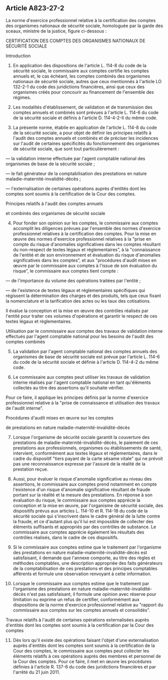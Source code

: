 Article A823-27-2
----
La norme d'exercice professionnel relative à la certification des comptes des
organismes nationaux de sécurité sociale, homologuée par la garde des sceaux,
ministre de la justice, figure ci-dessous :


CERTIFICATION DES COMPTES DES ORGANISMES NATIONAUX DE SÉCURITÉ SOCIALE

Introduction

1. En application des dispositions de l'article L. 114-8 du code de la sécurité
sociale, le commissaire aux comptes certifie les comptes annuels et, le cas
échéant, les comptes combinés des organismes nationaux de sécurité sociale,
autres que ceux mentionnés à l'article LO 132-2-1 du code des juridictions
financières, ainsi que ceux des organismes créés pour concourir au financement
de l'ensemble des régimes.

2. Les modalités d'établissement, de validation et de transmission des comptes
annuels et combinés sont prévues à l'article L. 114-6 du code de la sécurité
sociale et définis à l'article D. 114-4-2-II du même code.

3. La présente norme, établie en application de l'article L. 114-8 du code de la
sécurité sociale, a pour objet de définir les principes relatifs à l'audit des
comptes annuels et combinés et de préciser les incidences sur l'audit de
certaines spécificités du fonctionnement des organismes de sécurité sociale, que
sont tout particulièrement :

― la validation interne effectuée par l'agent comptable national des organismes
de base de la sécurité sociale ;

― le fait générateur de la comptabilisation des prestations en nature
maladie-maternité-invalidité-décès ;

― l'externalisation de certaines opérations auprès d'entités dont les comptes
sont soumis à la certification de la Cour des comptes.

Principes relatifs à l'audit des comptes annuels

et combinés des organismes de sécurité sociale

4. Pour fonder son opinion sur les comptes, le commissaire aux comptes accomplit
les diligences prévues par l'ensemble des normes d'exercice professionnel
relatives à la certification des comptes. Pour la mise en œuvre des normes
d'exercice professionnel relatives à la "prise en compte du risque d'anomalies
significatives dans les comptes résultant du non-respect de textes légaux et
réglementaires”, à la "connaissance de l'entité et de son environnement et
évaluation du risque d'anomalies significatives dans les comptes”, et aux
"procédures d'audit mises en œuvre par le commissaire aux comptes à l'issue de
son évaluation du risque”, le commissaire aux comptes tient compte :

― de l'importance du volume des opérations traitées par l'entité ;

― de l'existence de textes légaux et réglementaires spécifiques qui régissent la
détermination des charges et des produits, tels que ceux fixant la nomenclature
et la tarification des actes ou les taux des cotisations.

Il évalue la conception et la mise en œuvre des contrôles réalisés par l'entité
pour traiter ces volumes d'opérations et garantir le respect de ces textes
légaux et réglementaires.

Utilisation par le commissaire aux comptes des travaux de validation interne
effectués par l'agent comptable national pour les besoins de l'audit des comptes
combinés

5. La validation par l'agent comptable national des comptes annuels des
organismes de base de sécurité sociale est prévue par l'article L. 114-6 du code
de la sécurité sociale et définie à l'article D. 114-4-2 du même code.

6. Le commissaire aux comptes peut utiliser les travaux de validation interne
réalisés par l'agent comptable national en tant qu'éléments collectés au titre
des assertions qu'il souhaite vérifier.

Pour ce faire, il applique les principes définis par la norme d'exercice
professionnel relative à la "prise de connaissance et utilisation des travaux de
l'audit interne”.

Procédures d'audit mises en œuvre sur les comptes

de prestations en nature maladie-maternité-invalidité-décès

7. Lorsque l'organisme de sécurité sociale garantit la couverture des
prestations de maladie-maternité-invalidité-décès, le paiement de ces
prestations aux professionnels, organismes ou établissements de santé,
intervient, conformément aux textes légaux et réglementaires, dans le cadre du
dispositif "tiers payant de la carte sésame vitale” qui ne prévoit pas une
reconnaissance expresse par l'assuré de la réalité de la prestation reçue.

8. Aussi, pour évaluer le risque d'anomalie significative au niveau des
assertions, le commissaire aux comptes prend notamment en compte l'existence
d'un risque d'anomalie significative résultant de fraude portant sur la réalité
et la mesure des prestations. En réponse à son évaluation du risque, le
commissaire aux comptes apprécie la conception et la mise en œuvre, par
l'organisme de sécurité sociale, des dispositifs prévus aux articles L. 114-10
et R. 114-18 du code de la sécurité sociale qui s'inscrivent dans le cadre
général de la lutte contre la fraude, et ce d'autant plus qu'il lui est
impossible de collecter des éléments suffisants et appropriés par des contrôles
de substance. Le commissaire aux comptes apprécie également les résultats des
contrôles réalisés, dans le cadre de ces dispositifs.

9. Si le commissaire aux comptes estime que le traitement par l'organisme des
prestations en nature maladie-maternité-invalidité-décès est satisfaisant, il
demande que l'annexe comporte, au titre des règles et méthodes comptables, une
description appropriée des faits générateurs de la comptabilisation de ces
prestations et des principes comptables afférents et formule une observation
renvoyant à cette information.

10. Lorsque le commissaire aux comptes estime que le traitement par l'organisme
des prestations en nature maladie-maternité-invalidité-décès n'est pas
satisfaisant, il formule une opinion avec réserve pour limitation ou exprime un
refus de certifier, conformément aux dispositions de la norme d'exercice
professionnel relative au "rapport du commissaire aux comptes sur les comptes
annuels et consolidés”.

Travaux relatifs à l'audit de certaines opérations externalisées auprès
d'entités dont les comptes sont soumis à la certification par la Cour des
comptes

11. Dès lors qu'il existe des opérations faisant l'objet d'une externalisation
auprès d'entités dont les comptes sont soumis à la certification de la Cour des
comptes, le commissaire aux comptes peut collecter les éléments relatifs à ces
opérations auprès des membres et personnel de la Cour des comptes. Pour ce
faire, il met en œuvre les procédures définies à l'article R. 137-6 du code des
juridictions financières et par l'arrêté du 21 juin 2011.
